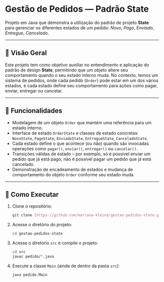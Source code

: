 # Gestão de Pedidos — Padrão State

Projeto em Java que demonstra a utilização do padrão de projeto **State** para gerenciar os diferentes estados de um pedido: *Novo*, *Pago*, *Enviado*, *Entregue*, *Cancelado*.

---

## 🎯 Visão Geral

Este projeto tem como objetivo auxiliar no entendimento e aplicação do padrão de design **State**, permitindo que um objeto altere seu comportamento quando o seu estado interno muda. No contexto, temos um sistema de pedidos, onde cada pedido (`Order`) pode estar em um dos vários estados, e cada estado define seu comportamento para ações como pagar, enviar, entregar ou cancelar.

---

## 🧩 Funcionalidades

- Modelagem de um objeto `Order` que mantém uma referência para um estado interno.
- Interface de estado `OrderState` e classes de estado concretas: `NovoState`, `PagoState`, `EnviadoState`, `EntregueState`, `CanceladoState`.
- Cada estado define o que acontece (ou não) quando são invocadas operações como `pagar()`, `enviar()`, `entregar()` ou `cancelar()`.
- Transições válidas de estado – por exemplo, só é possível enviar um pedido que já está pago; não é possível pagar um pedido que já está cancelado.
- Demonstração de encadeamento de estados e mudança de comportamento do objeto `Order` conforme seu estado muda.

---

## 🚀 Como Executar

1.  Clone o repositório:
    ```bash
    git clone [https://github.com/mariana-kleina/gestao-pedidos-state.git](https://github.com/mariana-kleina/gestao-pedidos-state.git)
    ```
2.  Acesse o diretório do projeto:
    ```bash
    cd gestao-pedidos-state
    ```
3.  Acesse o diretório `src` e compile o projeto:
    ```bash
    cd src
    javac pedido/*.java
    ```
4.  Execute a classe `Main` (ainda de dentro da pasta `src`):
    ```bash
    java pedido.Main
    ```
